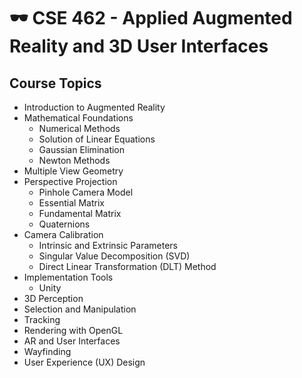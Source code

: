 # 🕶️ CSE 462 - Applied Augmented Reality and 3D User Interfaces

## Course Topics

- Introduction to Augmented Reality
- Mathematical Foundations
  - Numerical Methods
  - Solution of Linear Equations
  - Gaussian Elimination
  - Newton Methods
- Multiple View Geometry
- Perspective Projection
  - Pinhole Camera Model
  - Essential Matrix
  - Fundamental Matrix
  - Quaternions
- Camera Calibration
  - Intrinsic and Extrinsic Parameters
  - Singular Value Decomposition (SVD)
  - Direct Linear Transformation (DLT) Method
- Implementation Tools
  - Unity
- 3D Perception
- Selection and Manipulation
- Tracking
- Rendering with OpenGL
- AR and User Interfaces
- Wayfinding
- User Experience (UX) Design
